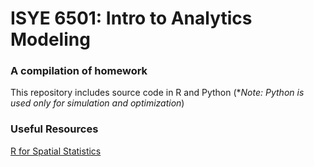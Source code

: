 # ISYE 6501: Intro to Analytics Modeling
###  A compilation of homework
This repository includes source code in R and Python (**Note: Python is used only for simulation and optimization*)

### Useful Resources
[R for Spatial Statistics](https://gsp.humboldt.edu/olm/R/__Overview.html)
